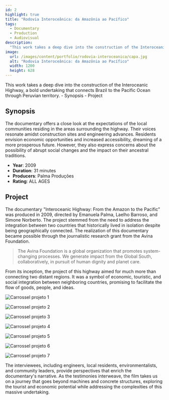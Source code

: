 ```yaml
---
id: 2
highlight: true
title: "Rodovia Interoceânica: da Amazônia ao Pacífico"
tags:
  - Documentary
  - Production
  - Audiovisual
description:
  "This work takes a deep dive into the construction of the Interoceanic Highway, a bold undertaking that connects Brazil to the Pacific Ocean through Peruvian territory."
image:
  url: /images/content/portfolio/rodovia-interoceanica/capa.jpg
  alt: "Rodovia Interoceânica: da Amazônia ao Pacífico"
  width: 1200
  height: 628
---
```


<Titulo />

<Tags />

<RedesSociais
  facebook="https://www.facebook.com/mestresirsofilme/"
  instagram="https://www.instagram.com/mestresirsofilme/"
  youtube="https://www.youtube.com/watch?v=Hj0btCi1GS8"  />

<IconeCompartilhar />

<Youtube url="https://www.youtube.com/watch?v=XCVJoStoPGk" aspectRatio="21/9" fullWidth cover/>

<Resumo>
This work takes a deep dive into the construction of the Interoceanic Highway, a bold undertaking that connects Brazil to the Pacific Ocean through Peruvian territory.
</Resumo>

<Toc>
- Synopsis
- Project
</Toc>

## Synopsis

The documentary offers a close look at the expectations of the local communities residing in the areas surrounding the highway. Their voices resonate amidst construction sites and engineering advances. Residents envision economic opportunities and increased accessibility, dreaming of a more prosperous future. However, they also express concerns about the possibility of abrupt social changes and the impact on their ancestral traditions.

- **Year**: 2009
- **Duration**: 31 minutes
- **Producers**: Palma Produções
- **Rating**: ALL AGES

## Project

The documentary "Interoceanic Highway: From the Amazon to the Pacific" was produced in 2009, directed by Emanuela Palma, Laelho Barroso, and Simone Norberto. The project stemmed from the need to address the integration between two countries that historically lived in isolation despite being geographically connected. The realization of this documentary became possible through the journalistic research grant from the Avina Foundation.

> The Avina Foundation is a global organization that promotes system-changing processes. We generate impact from the Global South, collaboratively, in pursuit of human dignity and planet care.

From its inception, the project of this highway aimed for much more than connecting two distant regions. It was a symbol of economic, touristic, and social integration between neighboring countries, promising to facilitate the flow of goods, people, and ideas.

<Carrossel>

  ![Carrossel projeto 1](/images/content/portfolio/rodovia-interoceanica/projeto-carrossel-01.jpg)

  ![Carrossel projeto 2](/images/content/portfolio/rodovia-interoceanica/projeto-carrossel-02.jpg)

  ![Carrossel projeto 3](/images/content/portfolio/rodovia-interoceanica/projeto-carrossel-03.jpg)

  ![Carrossel projeto 4](/images/content/portfolio/rodovia-interoceanica/projeto-carrossel-04.jpg)

  ![Carrossel projeto 5](/images/content/portfolio/rodovia-interoceanica/projeto-carrossel-05.jpg)

  ![Carrossel projeto 6](/images/content/portfolio/rodovia-interoceanica/projeto-carrossel-06.jpg)

  ![Carrossel projeto 7](/images/content/portfolio/rodovia-interoceanica/projeto-carrossel-07.jpg)

</Carrossel>

The interviewees, including engineers, local residents, environmentalists, and community leaders, provide perspectives that enrich the documentary's narrative. As the testimonies interweave, the film takes us on a journey that goes beyond machines and concrete structures, exploring the tourist and economic potential while addressing the complexities of this massive undertaking.

<BotaoCompartilhar />

<Faixa>
  <Parcerias titulo="Apoio">
    <Parceria
      parceiro="Avina"
      logo="/images/content/portfolio-parceiros/logo-avina.png"/>
  </Parcerias>
</Faixa>
